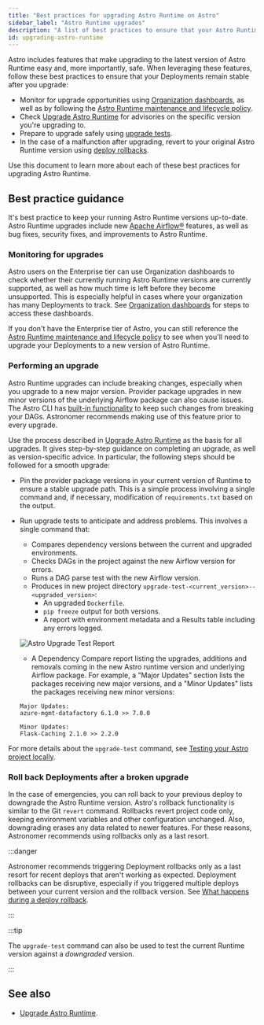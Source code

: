 ```yaml
---
title: "Best practices for upgrading Astro Runtime on Astro"
sidebar_label: "Astro Runtime upgrades"
description: "A list of best practices to ensure that your Astro Runtime upgrades are safe and easy."
id: upgrading-astro-runtime
---
```


Astro includes features that make upgrading to the latest version of Astro Runtime easy and, more importantly, safe. When leveraging these features, follow these best practices to ensure that your Deployments remain stable after you upgrade:

- Monitor for upgrade opportunities using [Organization dashboards](organization-dashboard.md), as well as by following the [Astro Runtime maintenance and lifecycle policy](runtime-version-lifecycle-policy.mdx). 
- Check [Upgrade Astro Runtime](upgrade-runtime.md) for advisories on the specific version you're upgrading to.
- Prepare to upgrade safely using [upgrade tests](cli/test-your-astro-project-locally.md#test-before-an-astro-runtime-upgrade). 
- In the case of a malfunction after upgrading, revert to your original Astro Runtime version using [deploy rollbacks](deploy-history.md).

Use this document to learn more about each of these best practices for upgrading Astro Runtime.

## Best practice guidance

It's best practice to keep your running Astro Runtime versions up-to-date. Astro Runtime upgrades include new [Apache Airflow®](https://airflow.apache.org/) features, as well as bug fixes, security fixes, and improvements to Astro Runtime. 

### Monitoring for upgrades

Astro users on the Enterprise tier can use Organization dashboards to check whether their currently running Astro Runtime versions are currently supported, as well as how much time is left before they become unsupported. This is especially helpful in cases where your organization has many Deployments to track. See [Organization dashboards](organization-dashboard.md#deployment-detail) for steps to access these dashboards.

If you don't have the Enterprise tier of Astro, you can still reference the [Astro Runtime maintenance and lifecycle policy](runtime-version-lifecycle-policy.mdx#astro-runtime-maintenance-policy) to see when you'll need to upgrade your Deployments to a new version of Astro Runtime.

### Performing an upgrade

Astro Runtime upgrades can include breaking changes, especially when you upgrade to a new major version. Provider package upgrades in new minor versions of the underlying Airflow package can also cause issues. The Astro CLI has [built-in functionality](cli/test-your-astro-project-locally.md#test-before-an-astro-runtime-upgrade) to keep such changes from breaking your DAGs. Astronomer recommends making use of this feature prior to every upgrade.

Use the process described in [Upgrade Astro Runtime](upgrade-runtime.md#step-3-optional-run-upgrade-tests-with-the-astro-cli) as the basis for all upgrades. It gives step-by-step guidance on completing an upgrade, as well as version-specific advice. In particular, the following steps should be followed for a smooth upgrade:
- Pin the provider package versions in your current version of Runtime to ensure a stable upgrade path. This is a simple process involving a single command and, if necessary, modification of `requirements.txt` based on the output.
- Run upgrade tests to anticipate and address problems. This involves a single command that:

    - Compares dependency versions between the current and upgraded environments.
    - Checks DAGs in the project against the new Airflow version for errors.
    - Runs a DAG parse test with the new Airflow version.
    - Produces in new project directory `upgrade-test-<current_version>--<upgraded_version>`:
        - An upgraded `Dockerfile`.
        - `pip freeze` output for both versions.
        - A report with environment metadata and a Results table including any errors logged.
	
	![Astro Upgrade Test Report](/img/guides/dag_test_report.png)
	
	- A Dependency Compare report listing the upgrades, additions and removals coming in the new Astro runtime version and underlying Airflow package. For example, a "Major Updates" section lists the packages receiving new major versions, and a "Minor Updates" lists the packages receiving new minor versions:
	```text
	Major Updates:
	azure-mgmt-datafactory 6.1.0 >> 7.0.0

	Minor Updates:
	Flask-Caching 2.1.0 >> 2.2.0
	```

For more details about the `upgrade-test` command, see [Testing your Astro project locally](cli/test-your-astro-project-locally.md#test-before-an-astro-runtime-upgrade).

### Roll back Deployments after a broken upgrade

In the case of emergencies, you can roll back to your previous deploy to downgrade the Astro Runtime version. Astro's rollback functionality is similar to the Git `revert` command. Rollbacks revert project code only, keeping environment variables and other configuration unchanged. Also, downgrading erases any data related to newer features. For these reasons, Astronomer recommends using rollbacks only as a last resort.


:::danger

Astronomer recommends triggering Deployment rollbacks only as a last resort for recent deploys that aren't working as expected. Deployment rollbacks can be disruptive, especially if you triggered multiple deploys between your current version and the rollback version. See [What happens during a deploy rollback](https://docs.astronomer.io/astro/upgrade-runtime#step-3-optional-run-upgrade-tests-with-the-astro-cli:~:text=What%20happens%20during%20a%20deploy%20rollback).

:::

:::tip

The `upgrade-test` command can also be used to test the current Runtime version against a _downgraded_ version.

:::

## See also 

- [Upgrade Astro Runtime](upgrade-runtime.md#step-3-optional-run-upgrade-tests-with-the-astro-cli).
